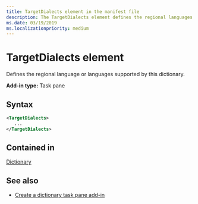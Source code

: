 ```yaml
---
title: TargetDialects element in the manifest file
description: The TargetDialects element defines the regional languages supported by this dictionary.
ms.date: 03/19/2019
ms.localizationpriority: medium
---
```


# TargetDialects element

Defines the regional language or languages supported by this dictionary.

**Add-in type:** Task pane

## Syntax

```XML
<TargetDialects>
   ...
</TargetDialects>
```

## Contained in

[Dictionary](dictionary.md)

## See also

- [Create a dictionary task pane add-in](/office/dev/add-ins/word/dictionary-task-pane-add-ins)
